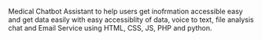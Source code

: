 Medical Chatbot Assistant to help users get inofrmation accessible easy and get data easily with easy accessiblity of data, voice to text, file analysis chat and Email Service using HTML, CSS, JS, PHP and python. 
